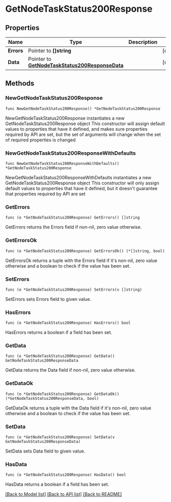 # GetNodeTaskStatus200Response

## Properties

Name | Type | Description | Notes
------------ | ------------- | ------------- | -------------
**Errors** | Pointer to **[]string** |  | [optional] 
**Data** | Pointer to [**GetNodeTaskStatus200ResponseData**](GetNodeTaskStatus200ResponseData.md) |  | [optional] 

## Methods

### NewGetNodeTaskStatus200Response

`func NewGetNodeTaskStatus200Response() *GetNodeTaskStatus200Response`

NewGetNodeTaskStatus200Response instantiates a new GetNodeTaskStatus200Response object
This constructor will assign default values to properties that have it defined,
and makes sure properties required by API are set, but the set of arguments
will change when the set of required properties is changed

### NewGetNodeTaskStatus200ResponseWithDefaults

`func NewGetNodeTaskStatus200ResponseWithDefaults() *GetNodeTaskStatus200Response`

NewGetNodeTaskStatus200ResponseWithDefaults instantiates a new GetNodeTaskStatus200Response object
This constructor will only assign default values to properties that have it defined,
but it doesn't guarantee that properties required by API are set

### GetErrors

`func (o *GetNodeTaskStatus200Response) GetErrors() []string`

GetErrors returns the Errors field if non-nil, zero value otherwise.

### GetErrorsOk

`func (o *GetNodeTaskStatus200Response) GetErrorsOk() (*[]string, bool)`

GetErrorsOk returns a tuple with the Errors field if it's non-nil, zero value otherwise
and a boolean to check if the value has been set.

### SetErrors

`func (o *GetNodeTaskStatus200Response) SetErrors(v []string)`

SetErrors sets Errors field to given value.

### HasErrors

`func (o *GetNodeTaskStatus200Response) HasErrors() bool`

HasErrors returns a boolean if a field has been set.

### GetData

`func (o *GetNodeTaskStatus200Response) GetData() GetNodeTaskStatus200ResponseData`

GetData returns the Data field if non-nil, zero value otherwise.

### GetDataOk

`func (o *GetNodeTaskStatus200Response) GetDataOk() (*GetNodeTaskStatus200ResponseData, bool)`

GetDataOk returns a tuple with the Data field if it's non-nil, zero value otherwise
and a boolean to check if the value has been set.

### SetData

`func (o *GetNodeTaskStatus200Response) SetData(v GetNodeTaskStatus200ResponseData)`

SetData sets Data field to given value.

### HasData

`func (o *GetNodeTaskStatus200Response) HasData() bool`

HasData returns a boolean if a field has been set.


[[Back to Model list]](../README.md#documentation-for-models) [[Back to API list]](../README.md#documentation-for-api-endpoints) [[Back to README]](../README.md)


